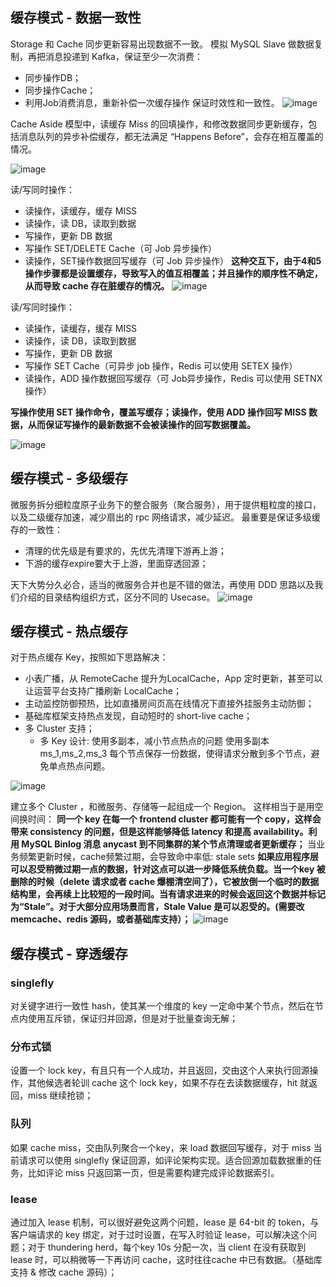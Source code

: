 
## 缓存模式 - 数据一致性
Storage 和 Cache 同步更新容易出现数据不一致。
模拟 MySQL Slave 做数据复制，再把消息投递到 Kafka，保证至少一次消费：
- 同步操作DB；
- 同步操作Cache；
- 利用Job消费消息，重新补偿一次缓存操作
保证时效性和一致性。
![image](https://tva3.sinaimg.cn/large/a616b9a4gy1gmrsl5mfirj20xx0towrc.jpg)

Cache Aside 模型中，读缓存 Miss 的回填操作，和修改数据同步更新缓存，包括消息队列的异步补偿缓存，都无法满足 “Happens Before”，会存在相互覆盖的情况。

![image](https://tva1.sinaimg.cn/large/a616b9a4gy1gmrsmxdfczj21q40j2tce.jpg)

读/写同时操作：
- 读操作，读缓存，缓存 MISS
- 读操作，读 DB，读取到数据
- 写操作，更新 DB 数据
- 写操作 SET/DELETE Cache（可 Job 异步操作）
- 读操作，SET操作数据回写缓存（可 Job 异步操作）
**这种交互下，由于4和5操作步骤都是设置缓存，导致写入的值互相覆盖；并且操作的顺序性不确定，从而导致 cache 存在脏缓存的情况。**
![image](https://tva2.sinaimg.cn/large/a616b9a4gy1gmsrl41kszj20ws0uhdwv.jpg)

读/写同时操作：
- 读操作，读缓存，缓存 MISS
- 读操作，读 DB，读取到数据
- 写操作，更新 DB 数据
- 写操作 SET Cache（可异步 job 操作，Redis 可以使用 SETEX 操作）
- 读操作，ADD 操作数据回写缓存（可 Job异步操作，Redis 可以使用 SETNX 操作）

**写操作使用 SET 操作命令，覆盖写缓存；读操作，使用 ADD 操作回写 MISS 数据，从而保证写操作的最新数据不会被读操作的回写数据覆盖。**

![image](https://tvax1.sinaimg.cn/large/a616b9a4gy1gmsrlf8ajcj20ws0uh17y.jpg)


## 缓存模式 - 多级缓存
微服务拆分细粒度原子业务下的整合服务（聚合服务），用于提供粗粒度的接口，以及二级缓存加速，减少扇出的 rpc 网络请求，减少延迟。
最重要是保证多级缓存的一致性：
- 清理的优先级是有要求的，先优先清理下游再上游；
- 下游的缓存expire要大于上游，里面穿透回源；

天下大势分久必合，适当的微服务合并也是不错的做法，再使用 DDD 思路以及我们介绍的目录结构组织方式，区分不同的 Usecase。
![image](https://tva4.sinaimg.cn/large/a616b9a4gy1gmsrmhpkifj20wj0fpq7l.jpg)

## 缓存模式 - 热点缓存
对于热点缓存 Key，按照如下思路解决：
- 小表广播，从 RemoteCache 提升为LocalCache，App 定时更新，甚至可以让运营平台支持广播刷新 LocalCache；
- 主动监控防御预热，比如直播房间页高在线情况下直接外挂服务主动防御；
- 基础库框架支持热点发现，自动短时的 short-live cache；
- 多 Cluster 支持；
    - 多 Key 设计: 使用多副本，减小节点热点的问题
使用多副本 ms_1,ms_2,ms_3 每个节点保存一份数据，使得请求分散到多个节点，避免单点热点问题。

![image](https://tvax2.sinaimg.cn/large/a616b9a4gy1gmsrp8ksz5j20x20ndqak.jpg)

建立多个 Cluster ，和微服务、存储等一起组成一个 Region。
这样相当于是用空间换时间：
**同一个 key 在每一个 frontend cluster 都可能有一个 copy，这样会带来 consistency 的问题，但是这样能够降低 latency 和提高 availability。利用 MySQL Binlog 消息 anycast 到不同集群的某个节点清理或者更新缓存；**
当业务频繁更新时候，cache频繁过期，会导致命中率低: stale sets
**如果应用程序层可以忍受稍微过期一点的数据，针对这点可以进一步降低系统负载。当一个key 被删除的时候（delete 请求或者 cache 爆棚清空间了），它被放倒一个临时的数据结构里，会再续上比较短的一段时间。当有请求进来的时候会返回这个数据并标记为“Stale”。对于大部分应用场景而言，Stale Value 是可以忍受的。(需要改 memcache、redis 源码，或者基础库支持）；**
![image](https://tvax3.sinaimg.cn/large/a616b9a4gy1gmsrqawix8j20xl0lvzsd.jpg)

## 缓存模式 - 穿透缓存

### singlefly
对关键字进行一致性 hash，使其某一个维度的 key 一定命中某个节点，然后在节点内使用互斥锁，保证归并回源，但是对于批量查询无解；

### 分布式锁
设置一个 lock key，有且只有一个人成功，并且返回，交由这个人来执行回源操作，其他候选者轮训 cache 这个 lock key，如果不存在去读数据缓存，hit 就返回，miss 继续抢锁；

### 队列
如果 cache miss，交由队列聚合一个key，来 load 数据回写缓存，对于 miss 当前请求可以使用 singlefly 保证回源，如评论架构实现。适合回源加载数据重的任务，比如评论 miss 只返回第一页，但是需要构建完成评论数据索引。

### lease
通过加入 lease 机制，可以很好避免这两个问题，lease 是 64-bit 的 token，与客户端请求的 key 绑定，对于过时设置，在写入时验证 lease，可以解决这个问题；对于 thundering herd，每个key 10s 分配一次，当 client 在没有获取到 lease 时，可以稍微等一下再访问 cache，这时往往cache 中已有数据。（基础库支持 & 修改 cache 源码）；


